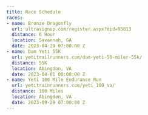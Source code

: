 ```yaml
---
title: Race Schedule
races:
- name: Bronze Dragonfly
  url: ultrasignup.com/register.aspx?did=95013
  distance: 6 Hour
  location: Savannah, GA
  date: 2023-04-29 07:00:00 Z
- name: Dam Yeti 55K
  url: yetitrailrunners.com/dam-yeti-50-miler-55k/
  distance: 55K
  location: Abingdon, VA
  date: 2023-04-01 00:00:00 Z
- name: Yeti 100 Mile Endurance Run
  url: yetitrainrunners.com/yeti_100_va/
  distance: 100 Miles
  location: Abingdon, VA
  date: 2023-09-29 07:00:00 Z
---
```


